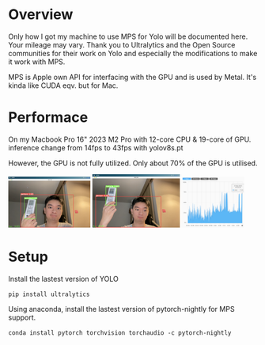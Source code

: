 # Overview
Only how I got my machine to use MPS for Yolo will be documented here. Your mileage may vary.
Thank you to Ultralytics and the Open Source communities for their work on Yolo and especially the modifications to make it work with MPS.

MPS is Apple own API for interfacing with the GPU and is used by Metal. It's kinda like CUDA eqv. but for Mac.

# Performace
On my Macbook Pro 16" 2023 M2 Pro with 12-core CPU & 19-core of GPU.
inference change from 14fps to 43fps with yolov8s.pt

However, the GPU is not fully utilized. Only about 70% of the GPU is utilised.

<img src="misc/Screenshot 2023-05-21 at 00.38.24.png" alt="Image of YOLO with CPU" width="33%">
<img src="misc/Screenshot 2023-05-21 at 00.38.13.png" alt="Image of YOLO with GPU" width="35%">
<img src="misc/Screenshot 2023-05-21 at 00.34.16.png" alt="Image of GPU ultilisation for M2 Pro" width="25%">


# Setup
Install the lastest version of YOLO 
```
pip install ultralytics
```

Using anaconda, install the lastest version of pytorch-nightly for MPS support.
```
conda install pytorch torchvision torchaudio -c pytorch-nightly
```



